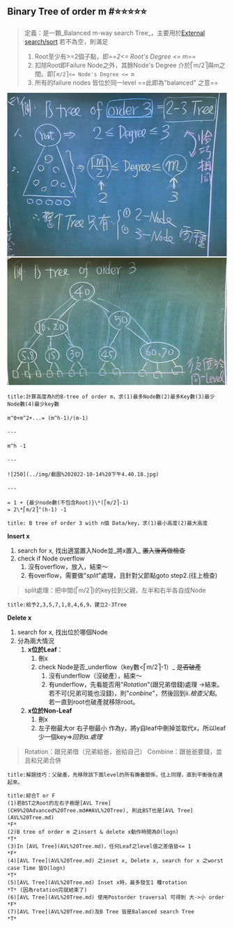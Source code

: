 ## Binary Tree of order m #⭐️⭐️⭐️⭐️⭐️

> 定義：是一顆_Balanced m-way search Tree_，主要用於[External search/sort](../CH9%20Advanced%20Tree/external%20search%20or%20sort.md)
> 若不為空，則滿足
>
> 1. Root至少有>=2個子點，即==_2<= Root's Degree <= m_==
> 2. 扣除Root即Failure Node之外，其餘Node's Degree 介於⎡m/2⎤與m之間。即`⎡m/2⎤<= Node's Degree <= m`
> 3. 所有的failure nodes 皆位於同一level ==此即為"balanced" 之意==

![400](../img/截圖%202022-10-14%20下午4.30.33.jpg)
![400](../img/截圖%202022-10-14%20下午4.35.48.jpg)

```ad-example
title:計算高度為h的B-tree of order m，求(1)最多Node數(2)最多Key數(3)最少Node數(4)最少key數

m^0+m^2+...= (m^h-1)/(m-1)

---

m^h -1

---

![250](../img/截圖%202022-10-14%20下午4.40.18.jpg)

---

= 1 + {最少node數(不包含Root)}\*(⎡m/2⎤-1)
= 2\*⎡m/2⎤^(h-1) -1
```

```ad-question
title: B tree of order 3 with n個 Data/key，求(1)最小高度(2)最大高度
```

**Insert x**

1. search for x, 找出適當置入Node並_將x置入_ ~~置入後再做檢查~~
2. check if Node overflow
   1. 沒有overflow，放入，結束～
   2. 有overflow，需要做"_split_"處理，且針對父節點goto step2.(往上檢查)

> split處理：把中間(⎡m/2⎤)的key拉到父親，左半和右半各自成Node

```ad-example
title:給予2,3,5,7,1,8,4,6,9，建立2-3Tree
```

**Delete x**

1. search for x, 找出位於哪個Node
2. 分為兩大情況
   1. **x位於Leaf**：
      1. 刪x
      2. check Node是否_underflow（key數<⎡m/2⎤-1）_ ~~是否破產~~
         1. 沒有underflow（沒破產），結束～
         2. 有underflow，先看能否用"_Rotation_"(跟兄弟借錢)處理 ->結束。若不可(兄弟可能也沒錢)，則"_conbine_"，然後回到ii._檢查父點_。若一直到root也破產就移除root。
   2. **x位於Non-Leaf**
      1. 刪x
      2. 左子樹最大or 右子樹最小 作為y，將y自leaf中刪掉並取代x，所以leaf少一個key=>_回到a.處理_

> Rotation：跟兄弟借（兄弟給爸，爸給自己）
> Combine：跟爸爸要錢，並且和兄弟合併

```ad-tip
title:解題技巧：父破產，先移除該下面level的所有撫養關係，往上同理，直到平衡後在連起來。
```

```ad-example
title:綜合T or F
(1)若BST之Root的左右子樹是[AVL Tree](CH9%20Advanced%20Tree.md##AVL%20Tree), 則此BST也是[AVL Tree](AVL%20Tree.md)
*F*
(2)B tree of order m 之insert & delete x動作時間為O(logn)
*T*
(3)In [AVL Tree](AVL%20Tree.md)，任何Leaf之level值之差值皆<= 1
*F*
(4)[AVL Tree](AVL%20Tree.md) 之inset x, Delete x, search for x 之worst case Time 皆O(logn)
*T*
(5)[AVL Tree](AVL%20Tree.md) Inset x時，最多發生1 種rotation
*T* (因為rotation完就結束了)
(6)[AVL Tree](AVL%20Tree.md) 使用Postorder traversal 可得到 大->小 order
*F*
(7)[AVL Tree](AVL%20Tree.md)及B Tree 皆是Balanced search Tree
*T*
```